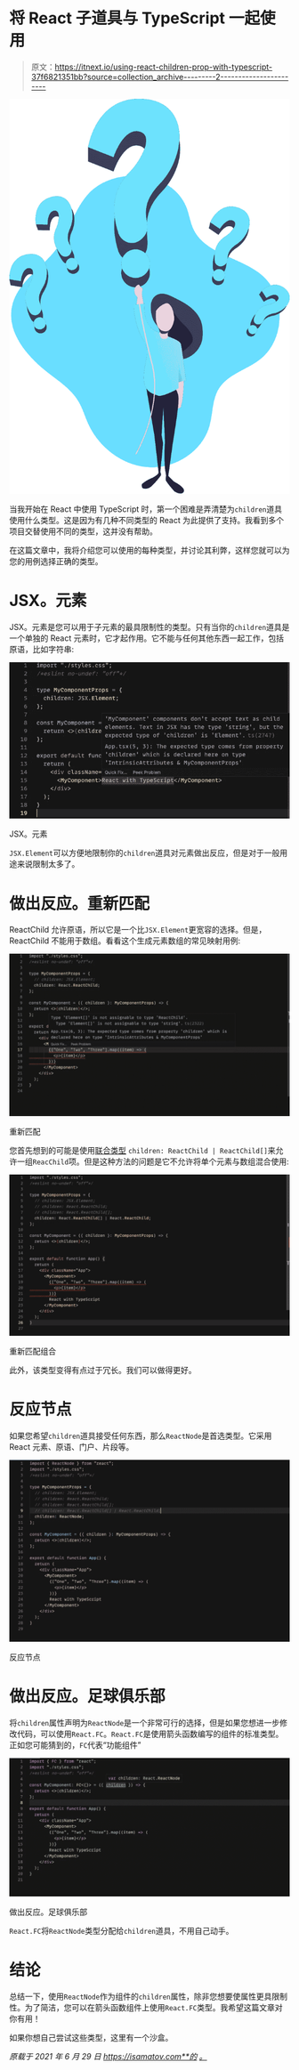 # 将 React 子道具与 TypeScript 一起使用

> 原文：<https://itnext.io/using-react-children-prop-with-typescript-37f6821351bb?source=collection_archive---------2----------------------->

![](img/bb0c408e9510c1762a865118d7f6d719.png)

当我开始在 React 中使用 TypeScript 时，第一个困难是弄清楚为`children`道具使用什么类型。这是因为有几种不同类型的 React 为此提供了支持。我看到多个项目交替使用不同的类型，这并没有帮助。

在这篇文章中，我将介绍您可以使用的每种类型，并讨论其利弊，这样您就可以为您的用例选择正确的类型。

# JSX。元素

JSX。元素是您可以用于子元素的最具限制性的类型。只有当你的`children`道具是一个单独的 React 元素时，它才起作用。它不能与任何其他东西一起工作，包括原语，比如字符串:

![](img/bbf113c305200d2002f165b147509a89.png)

JSX。元素

`JSX.Element`可以方便地限制你的`children`道具对元素做出反应，但是对于一般用途来说限制太多了。

# 做出反应。重新匹配

ReactChild 允许原语，所以它是一个比`JSX.Element`更宽容的选择。但是，ReactChild 不能用于数组。看看这个生成元素数组的常见映射用例:

![](img/952b587da21404799c8274594ce3b2dc.png)

重新匹配

您首先想到的可能是使用[联合类型](https://www.typescriptlang.org/docs/handbook/2/everyday-types.html#union-types) `children: ReactChild | ReactChild[]`来允许一组`ReacChild`项。但是这种方法的问题是它不允许将单个元素与数组混合使用:

![](img/0e785a3a8d6dd47351afe45fbb7440af.png)

重新匹配组合

此外，该类型变得有点过于冗长。我们可以做得更好。

# 反应节点

如果您希望`children`道具接受任何东西，那么`ReactNode`是首选类型。它采用 React 元素、原语、门户、片段等。

![](img/73471e741d3bdc24e1e5468fa42b25fd.png)

反应节点

# 做出反应。足球俱乐部

将`children`属性声明为`ReactNode`是一个非常可行的选择，但是如果您想进一步修改代码，可以使用`React.FC`。`React.FC`是使用箭头函数编写的组件的标准类型。正如您可能猜到的，`FC`代表“功能组件”

![](img/62509c62420ff63412b4f8029003a621.png)

做出反应。足球俱乐部

`React.FC`将`ReactNode`类型分配给`children`道具，不用自己动手。

# 结论

总结一下，使用`ReactNode`作为组件的`children`属性，除非您想要使属性更具限制性。为了简洁，您可以在箭头函数组件上使用`React.FC`类型。我希望这篇文章对你有用！

如果你想自己尝试这些类型，这里有一个沙盒。

*原载于 2021 年 6 月 29 日 https://isamatov.com**的* [*。*](https://isamatov.com/react-typescript-children-prop/)